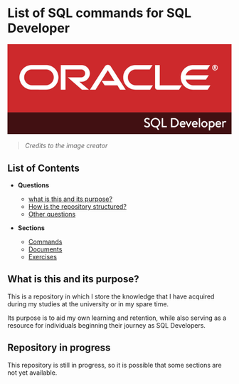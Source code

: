 # List of SQL commands for SQL Developer

![Alt text](Docs/Assest/image.png)
> _Credits to the image creator_


## List of Contents
- **Questions**
    - [what is this and its purpose?](#what-is-this-and-its-purpose)
    - [How is the repository structured?](list/Sections)
    - [Other questions](docs)

- **Sections**
    - [Commands](List/Commands.md)
    - [Documents](list/documents)
    - [Exercises](list/exercises)


## What is this and its purpose?
This is a repository in which I store the knowledge that I have acquired during my studies at the university or in my spare time.

Its purpose is to aid my own learning and retention, while also serving as a resource for individuals beginning their journey as SQL Developers.

## Repository in progress

This repository is still in progress, so it is possible that some sections are not yet available.